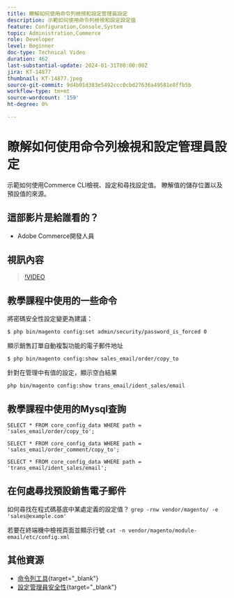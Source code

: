 ```yaml
---
title: 瞭解如何使用命令列檢視和設定管理員設定
description: 示範如何使用命令列檢視和設定設定值
feature: Configuration,Console,System
topic: Administration,Commerce
role: Developer
level: Beginner
doc-type: Technical Video
duration: 462
last-substantial-update: 2024-01-31T00:00:00Z
jira: KT-14877
thumbnail: KT-14877.jpeg
source-git-commit: 9d4b01d383e5492ccc0cbd27636a49581e8ffb5b
workflow-type: tm+mt
source-wordcount: '159'
ht-degree: 0%

---
```



# 瞭解如何使用命令列檢視和設定管理員設定

示範如何使用Commerce CLI檢視、設定和尋找設定值。 瞭解值的儲存位置以及預設值的來源。

## 這部影片是給誰看的？

- Adobe Commerce開發人員

## 視訊內容

>[!VIDEO](https://video.tv.adobe.com/v/3427123?&learn=on)

## 教學課程中使用的一些命令

將密碼安全性設定變更為建議：

`$ php bin/magento config:set admin/security/password_is_forced 0`

顯示銷售訂單自動複製功能的電子郵件地址

`$ php bin/magento config:show sales_email/order/copy_to`

針對在管理中有值的設定，顯示空白結果

`php bin/magento config:show trans_email/ident_sales/email`

## 教學課程中使用的Mysql查詢

```
SELECT * FROM core_config_data WHERE path = 'sales_email/order/copy_to';

SELECT * FROM core_config_data WHERE path = 'sales_email/order_comment/copy_to';

SELECT * FROM core_config_data WHERE path = 'trans_email/ident_sales/email';
```

## 在何處尋找預設銷售電子郵件

如何尋找在程式碼基底中某處定義的設定值？
`grep -rnw vendor/magento/ -e 'sales@example.com'`

若要在終端機中檢視頁面並顯示行號 `cat -n vendor/magento/module-email/etc/config.xml`

## 其他資源

- [命令列工具](https://experienceleague.adobe.com/docs/commerce-operations/configuration-guide/cli/config-cli.html){target="_blank"}
- [設定管理員安全性](https://experienceleague.adobe.com/docs/commerce-admin/systems/security/security-admin.html){target="_blank"}
